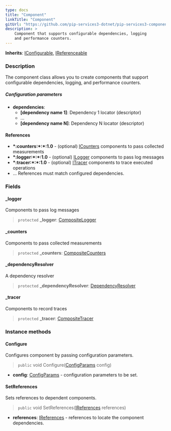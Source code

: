 ```yaml
---
type: docs
title: "Component"
linkTitle: "Component"
gitUrl: "https://github.com/pip-services3-dotnet/pip-services3-components-dotnet"
description: >
    Component that supports configurable dependencies, logging
    and performance counters.
---
```


**Inherits**: [IConfigurable](../../commons/config/iconfigurable), [IReferenceable](../../commons/refer/ireferenceable)

### Description

The component class allows you to create components that support configurable dependencies, logging, and performance counters.

##### Configuration parameters

- **dependencies**:
    - **[dependency name 1]**: Dependency 1 locator (descriptor)
    - ...
    - **[dependency name N]**: Dependency N locator (descriptor)


#### References
- **\*:counters:\*:\*:1.0** - (optional) [ICounters](../count/icounters) components to pass collected measurements
- **\*:logger:\*:\*:1.0** - (optional) [ILogger](../log/ilogger) components to pass log messages
- **\*:tracer:\*:\*:1.0** - (optional) [ITracer](../trace/itracer) components to trace executed operations
- ...                                    References must match configured dependencies.

### Fields

<span class="hide-title-link">

#### _logger
Components to pass log messages
> `protected` **_logger**: [CompositeLogger](../log/composite_logger)

#### _counters
Components to pass collected measurements
> `protected` **_counters**: [CompositeCounters](../count/composite_counters)

#### _dependencyResolver
A dependency resolver
> `protected` **_dependencyResolver**: [DependencyResolver](../../commons/refer/dependency_resolver)

#### _tracer
Components to record traces
> `protected` **_tracer**: [CompositeTracer](../trace/composite_tracer)

</span>

### Instance methods

#### Configure
Configures component by passing configuration parameters.

> `public` void Configure([ConfigParams](../../commons/config/config_params) config)

- **config**: [ConfigParams](../../commons/config/config_params) - configuration parameters to be set.


#### SetReferences
Sets references to dependent components.

> `public` void SetReferences([IReferences](../../commons/refer/ireferences) references)

- **references**: [IReferences](../../commons/refer/ireferences) - references to locate the component dependencies.

